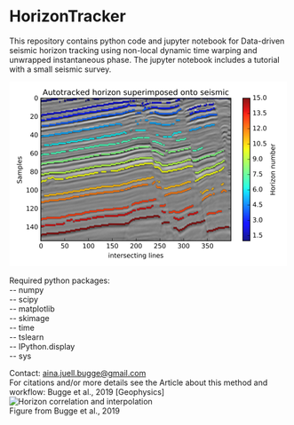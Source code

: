 # HorizonTracker

This repository contains python code and jupyter notebook for Data-driven seismic horizon tracking using non-local dynamic time warping and unwrapped instantaneous phase. The jupyter notebook includes a tutorial with a small seismic survey.<br/>


![Tutorial results](Tutorial_results.png)<br/>

Required python packages: <br/>
-- numpy<br/>
-- scipy<br/>
-- matplotlib<br/>
-- skimage<br/>
-- time<br/>
-- tslearn<br/>
-- IPython.display<br/>
-- sys<br/>


Contact: aina.juell.bugge@gmail.com<br/>
For citations and/or more details see the Article about this method and workflow: Bugge et al., 2019 [Geophysics]<br/>
![Horizon correlation and interpolation](Figure11.png)<br/>
Figure from Bugge et al., 2019
